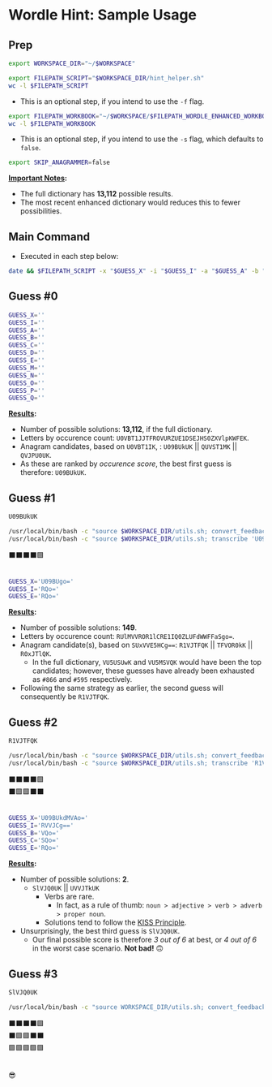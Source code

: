 # Wordle Hint: Sample Usage

## Prep
```sh
export WORKSPACE_DIR="~/$WORKSPACE"

export FILEPATH_SCRIPT="$WORKSPACE_DIR/hint_helper.sh"
wc -l $FILEPATH_SCRIPT
```

* This is an optional step, if you intend to use the `-f` flag.
```sh
export FILEPATH_WORKBOOK="~/$WORKSPACE/$FILEPATH_WORDLE_ENHANCED_WORKBOOK"
wc -l $FILEPATH_WORKBOOK
```

* This is an optional step, if you intend to use the `-s` flag, which defaults to `false`.
```sh
export SKIP_ANAGRAMMER=false
```

<b><u>Important Notes</u>:</b><br>
* The full dictionary has **13,112** possible results.
* The most recent enhanced dictionary would reduces this to fewer possibilities.



## Main Command
* Executed in each step below:
```sh
date && $FILEPATH_SCRIPT -x "$GUESS_X" -i "$GUESS_I" -a "$GUESS_A" -b "$GUESS_B" -c "$GUESS_C" -d "$GUESS_D" -e "$GUESS_E" -m "$GUESS_M" -n "$GUESS_N" -o "$GUESS_O" -p "$GUESS_P" -q "$GUESS_Q" -f "$FILEPATH_WORKBOOK" -s "$SKIP_ANAGRAMMER"
```


## Guess \#0
```sh
GUESS_X=''
GUESS_I=''
GUESS_A=''
GUESS_B=''
GUESS_C=''
GUESS_D=''
GUESS_E=''
GUESS_M=''
GUESS_N=''
GUESS_O=''
GUESS_P=''
GUESS_Q=''
```

<b><u>Results</u>:</b><br>
* Number of possible solutions: **13,112**, if the full dictionary.
* Letters by occurence count: `U0VBT1JJTFROVURZUE1DSEJHS0ZXVlpKWFEK`.
* Anagram candidates, based on `U0VBT1IK`, : `U09BUkUK` || `QUVST1MK` || `QVJPU0UK`.
* As these are ranked by _occurence score_, the best first guess is therefore: `U09BUkUK`.



## Guess \#1
```sh
U09BUkUK

/usr/local/bin/bash -c "source $WORKSPACE_DIR/utils.sh; convert_feedback 'BBBBG'"
/usr/local/bin/bash -c "source $WORKSPACE_DIR/utils.sh; transcribe 'U09BUkUK' 'BBBBG' true"
```

⬛⬛⬛⬛🟩<br><br>

```sh
GUESS_X='U09BUgo='
GUESS_I='RQo='
GUESS_E='RQo='
```

<b><u>Results</u>:</b><br>
* Number of possible solutions: **149**.
* Letters by occurence count: `RUlMVVROR1lCRE1IQ0ZLUFdWWFFaSgo=`.
* Anagram candidate(s), based on `SUxVVE5HCg==`: `R1VJTFQK` || `TFVOR0kK` || `R0xJTlQK`.
  - In the full dictionary, `VU5USUwK` and `VU5MSVQK` would have been the top candidates; however, these guesses have already been exhausted as `#866` and `#595` respectively.
* Following the same strategy as earlier, the second guess will consequently be `R1VJTFQK`.



## Guess \#2
```sh
R1VJTFQK

/usr/local/bin/bash -c "source $WORKSPACE_DIR/utils.sh; convert_feedback 'BGGBB'"
/usr/local/bin/bash -c "source $WORKSPACE_DIR/utils.sh; transcribe 'R1VJTFQK' 'BGGBB' false"
```

⬛⬛⬛⬛🟩<br>
⬛🟩🟩⬛⬛<br><br>

```sh
GUESS_X='U09BUkdMVAo='
GUESS_I='RVVJCg=='
GUESS_B='VQo='
GUESS_C='SQo='
GUESS_E='RQo='
```

<b><u>Results</u>:</b><br>
* Number of possible solutions: **2**.
  - `SlVJQ0UK` || `UVVJTkUK`
    - Verbs are rare.
      - In fact, as a rule of thumb: `noun > adjective > verb > adverb > proper noun`.
    - Solutions tend to follow the [KISS Principle](https://www.techopedia.com/definition/20262/keep-it-simple-stupid-principle-kiss-principle).
* Unsurprisingly, the best third guess is `SlVJQ0UK`.
  - Our final possible score is therefore _3 out of 6_ at best, or _4 out of 6_ in the worst case scenario. **Not bad!** 🙃


## Guess \#3
```sh
SlVJQ0UK

/usr/local/bin/bash -c "source WORKSPACE_DIR/utils.sh; convert_feedback 'GGGGG'"
```

⬛⬛⬛⬛🟩<br>
⬛🟩🟩⬛⬛<br>
🟩🟩🟩🟩🟩<br><br>



😎
